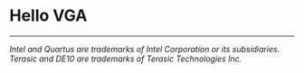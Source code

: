 # Hello VGA

---
*Intel and Quartus are trademarks of Intel Corporation or its subsidiaries. Terasic and DE10 are trademarks of Terasic Technologies Inc.* 
